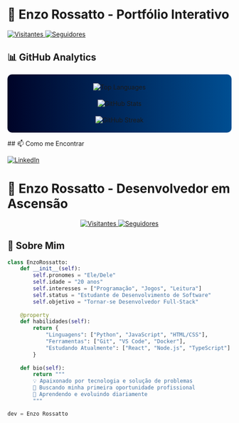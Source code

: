 # 🚀 Enzo Rossatto - Portfólio Interativo


  <div style="margin: 15px 0;">
    <a href="https://github.com/Rossatto20?tab=repositories">
      <img src="https://komarev.com/ghpvc/?username=Rossatto20&color=30A3DC&label=VISITANTES&style=for-the-badge" alt="Visitantes"/>
    </a>
    <a href="https://github.com/Rossatto20?tab=followers">
      <img src="https://img.shields.io/github/followers/Rossatto20?color=E94D5F&label=SEGUIDORES&logo=github&style=for-the-badge" alt="Seguidores"/>
    </a>
  </div>
</div>

## 📊 GitHub Analytics

<div align="center" style="background: linear-gradient(to right, #000428, #004e92); padding: 20px; border-radius: 10px; margin: 15px 0;">

  <!-- Linguagens mais usadas -->
  <img align="center" src="https://github-readme-stats-git-masterrstaa-rickstaa.vercel.app/api/top-langs/?username=Rossatto20&layout=compact&bg_color=000&border_color=30A3DC&title_color=E94D5F&text_color=FFF" alt="Top Languages" style="margin-bottom: 20px;"/>
  
  <div style="display: flex; flex-wrap: wrap; justify-content: center; gap: 20px; margin-bottom: 20px;">
    <!-- Estatísticas principais -->
    <img align="center" src="https://github-readme-stats.vercel.app/api?username=Rossatto20&theme=transparent&bg_color=000&border_color=30A3DC&show_icons=true&icon_color=30A3DC&title_color=E94D5F&text_color=FFF&hide=prs,issues&include_all_commits=true&custom_title=Minhas%20Estatísticas" alt="GitHub Stats"/>
  </div>

  <!-- Sequência de contribuições -->
  <img src="https://streak-stats.demolab.com?user=Rossatto20&theme=dark&background=000000&border=30A3DC&stroke=30A3DC&ring=E94D5F&fire=E94D5F&currStreakNum=FFFFFF&sideNums=FFFFFF&currStreakLabel=30A3DC&sideLabels=30A3DC&dates=FFFFFF" alt="GitHub Streak"/>
</div>
## 📫 Como me Encontrar

[![LinkedIn](https://img.shields.io/badge/LinkedIn-0077B5?style=for-the-badge&logo=linkedin&logoColor=white)](https://www.linkedin.com/in/enzo-rossatto-516a5036b?utm_source=share&utm_campaign=share_via&utm_content=profile&utm_medium=ios_app)
# 🚀 Enzo Rossatto - Desenvolvedor em Ascensão

<div align="center">
  <div style="margin: 15px 0;">
    <a href="https://github.com/Rossatto20?tab=repositories">
      <img src="https://komarev.com/ghpvc/?username=Rossatto20&color=30A3DC&label=VISITANTES&style=for-the-badge" alt="Visitantes"/>
    </a>
    <a href="https://github.com/Rossatto20?tab=followers">
      <img src="https://img.shields.io/github/followers/Rossatto20?color=E94D5F&label=SEGUIDORES&logo=github&style=for-the-badge" alt="Seguidores"/>
    </a>
  </div>
</div>

## 🌟 Sobre Mim

```python
class EnzoRossatto:
    def __init__(self):
        self.pronomes = "Ele/Dele"
        self.idade = "20 anos"
        self.interesses = ["Programação", "Jogos", "Leitura"] 
        self.status = "Estudante de Desenvolvimento de Software"
        self.objetivo = "Tornar-se Desenvolvedor Full-Stack"
        
    @property
    def habilidades(self):
        return {
            "Linguagens": ["Python", "JavaScript", "HTML/CSS"],
            "Ferramentas": ["Git", "VS Code", "Docker"],
            "Estudando Atualmente": ["React", "Node.js", "TypeScript"]
        }
        
    def bio(self):
        return """
        💡 Apaixonado por tecnologia e solução de problemas
        🚀 Buscando minha primeira oportunidade profissional
        🌱 Aprendendo e evoluindo diariamente
        """

dev = Enzo Rossatto
